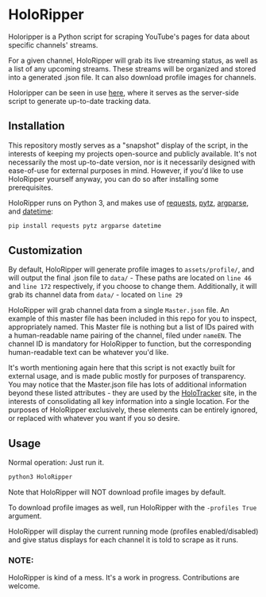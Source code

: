 # HoloRipper

Holoripper is a Python script for scraping YouTube's pages for data about specific channels' streams.

For a given channel, HoloRipper will grab its live streaming status, as well as a list of any upcoming streams. These streams will be organized and stored into a generated .json file. It can also download profile images for channels.

Holoripper can be seen in use [here](https://catbird.club/holotracker), where it serves as the server-side script to generate up-to-date tracking data. 

## Installation

This repository mostly serves as a "snapshot" display of the script, in the interests of keeping my projects open-source and publicly available. It's not necessarily the most up-to-date version, nor is it necessarily designed with ease-of-use for external purposes in mind. However, if you'd like to use HoloRipper yourself anyway, you can do so after installing some prerequisites.

HoloRipper runs on Python 3, and makes use of [requests](https://pypi.org/project/requests/), [pytz](https://pypi.org/project/pytz/), [argparse](https://pypi.org/project/argparse/), and [datetime](https://pypi.org/project/DateTime/):

```bash
pip install requests pytz argparse datetime
```
## Customization

By default, HoloRipper will generate profile images to ```assets/profile/```, and will output the final .json file to ```data/``` - These paths are located on ```line 46``` and ```line 172``` respectively, if you choose to change them. Additionally, it will grab its channel data from ```data/``` - located on ```line 29```

HoloRipper will grab channel data from a single ```Master.json``` file. An example of this master file has been included in this repo for you to inspect, appropriately named. This Master file is nothing but a list of IDs paired with a human-readable name pairing of the channel, filed under ```nameEN```. The channel ID is mandatory for HoloRipper to function, but the corresponding human-readable text can be whatever you'd like.

It's worth mentioning again here that this script is not exactly built for external usage, and is made public mostly for purposes of transparency. You may notice that the Master.json file has lots of additional information beyond these listed attributes - they are used by the [HoloTracker](https://catbird.club/holotracker) site, in the interests of consolidating all key information into a single location. For the purposes of HoloRipper exclusively, these elements can be entirely ignored, or replaced with whatever you want if you so desire.

## Usage

Normal operation: Just run it.

```bash
python3 HoloRipper 
```

Note that HoloRipper will NOT download profile images by default.

To download profile images as well, run HoloRipper with the ```-profiles True``` argument.

HoloRipper will display the current running mode (profiles enabled/disabled) and give status displays for each channel it is told to scrape as it runs.

### NOTE:
HoloRipper is kind of a mess. It's a work in progress. Contributions are welcome.